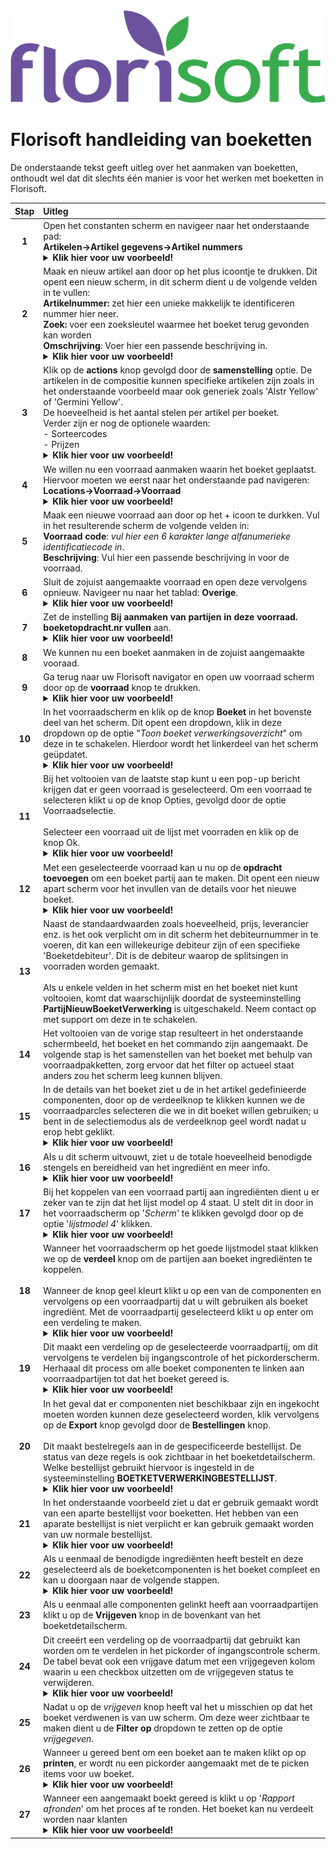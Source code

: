 <img src="../../fslogo.png" alt="Florisoft corporate logo">

# Florisoft handleiding van boeketten

<!-- 
MIST NOG AFBEELDINGEN!

Let op:
 - Ik heb de knop & paden vertalingen uit mijn hoofd vertaald loop deze dus nog even langs! Zie stap: #3
-->

De onderstaande tekst geeft uitleg over het aanmaken van boeketten, onthoudt wel dat dit slechts één manier is voor het werken met boeketten in Florisoft. 

|Stap|Uitleg|
|:-:|:--|
|**1**|Open het constanten scherm en navigeer naar het onderstaande pad:<Br>**Artikelen→Artikel gegevens→Artikel nummers**<details><summary><b>Klik hier voor uw voorbeeld!</b></summary><img src="Werken met Boeketten/image1.png"></details>|
|**2**|Maak en nieuw artikel aan door op het plus icoontje te drukken. Dit opent een nieuw scherm, in dit scherm dient u de volgende velden in te vullen:<br> **Artikelnummer:** zet hier een unieke makkelijk te identificeren nummer hier neer.<br>**Zoek:** voer een zoeksleutel waarmee het boeket terug gevonden kan worden<br>**Omschrijving**: Voer hier een passende beschrijving in. <details><summary><b>Klik hier voor uw voorbeeld!</b></summary><img src="Werken met Boeketten/image1.png"></details>|
|**3**|Klik op de **actions** knop gevolgd door de **samenstelling** optie. De artikelen in de compositie kunnen specifieke artikelen zijn zoals in het onderstaande voorbeeld maar ook generiek zoals 'Alstr Yellow' of 'Germini Yellow'.<Br> De hoeveelheid is het aantal stelen per artikel per boeket.<Br>Verder zijn er nog de optionele waarden:<Br>- Sorteercodes<br>- Prijzen<details><summary><b>Klik hier voor uw voorbeeld!</b></summary><img src="Werken met Boeketten/image2.png"></details>|
|**4**|We willen nu een voorraad aanmaken waarin het boeket geplaatst. Hiervoor moeten we eerst naar het onderstaande pad navigeren:<br>**Locations→Voorraad→Voorraad**<details><summary><b>Klik hier voor uw voorbeeld!</b></summary><img src="Werken met Boeketten/image3.png"></details>|
|**5**|Maak een nieuwe voorraad aan door op het + icoon te durkken. Vul in het resulterende scherm de volgende velden in:<Br>**Voorraad code**: *vul hier een 6 karakter lange alfanumerieke identificatiecode in*.<br>**Beschrijving**: Vul hier een passende beschrijving in voor de voorraad.|
|**6**|Sluit de zojuist aangemaakte voorraad en open deze vervolgens opnieuw. Navigeer nu naar het tablad: **Overige**.<details><summary><b>Klik hier voor uw voorbeeld!</b></summary><img src="Werken met Boeketten/image4.png"></details> |
|**7**|Zet de instelling **Bij aanmaken van partijen in deze voorraad. boeketopdracht.nr vullen** aan.<details><summary><b>Klik hier voor uw voorbeeld!</b></summary><img src="Werken met Boeketten/image4.png"></details>|
|**8**|We kunnen nu een boeket aanmaken in de zojuist aangemaakte vooraad.|
|**9**|Ga terug naar uw Florisoft navigator en open uw voorraad scherm door op de **voorraad** knop te drukken. <details><summary><b>Klik hier voor uw voorbeeld!</b></summary><img src="Werken met Boeketten/image7.png"></details>|
|**10**|In het voorraadscherm en klik op de knop **Boeket** in het bovenste deel van het scherm. Dit opent een dropdown, klik in deze dropdown op de optie "*Toon boeket verwerkingsoverzicht*" om deze in te schakelen. Hierdoor wordt het linkerdeel van het scherm geüpdatet. <details><summary><b>Klik hier voor uw voorbeeld!</b></summary><img src="Werken met Boeketten/image5.png"></details>|
|**11**|Bij het voltooien van de laatste stap kunt u een pop-up bericht krijgen dat er geen voorraad is geselecteerd. Om een voorraad te selecteren klikt u op de knop Opties, gevolgd door de optie Voorraadselectie.<br><br>Selecteer een voorraad uit de lijst met voorraden en klik op de knop Ok.<details><summary><b>Klik hier voor uw voorbeeld!</b></summary><img src="Werken met Boeketten/image6.png"></details>|
|**12**|Met een geselecteerde voorraad kan u nu op de **opdracht toevoegen** om een boeket partij aan te maken. Dit opent een nieuw apart scherm voor het invullen van de details voor het nieuwe boeket.<details><summary><b>Klik hier voor uw voorbeeld!</b></summary><img src="Werken met Boeketten/image8.png"></details>|
|**13**|Naast de standaardwaarden zoals hoeveelheid, prijs, leverancier enz. is het ook verplicht om in dit scherm het debiteurnummer in te voeren, dit kan een willekeurige debiteur zijn of een specifieke 'Boeketdebiteur'. Dit is de debiteur waarop de splitsingen in voorraden worden gemaakt.<br><br>Als u enkele velden in het scherm mist en het boeket niet kunt voltooien, komt dat waarschijnlijk doordat de systeeminstelling **PartijNieuwBoeketVerwerking** is uitgeschakeld. Neem contact op met support om deze in te schakelen.|
|**14**|Het voltooien van de vorige stap resulteert in het onderstaande schermbeeld, het boeket en het commando zijn aangemaakt. De volgende stap is het samenstellen van het boeket met behulp van voorraadpakketten, zorg ervoor dat het filter op actueel staat anders zou het scherm leeg kunnen blijven.|
|**15**|In de details van het boeket ziet u de in het artikel gedefinieerde componenten, door op de verdeelknop te klikken kunnen we de voorraadparcles selecteren die we in dit boeket willen gebruiken; u bent in de selectiemodus als de verdeelknop geel wordt nadat u erop hebt geklikt.<details><summary><b>Klik hier voor uw voorbeeld!</b></summary><img src="Werken met Boeketten/image9.png"></details>|
|**16**|Als u dit scherm uitvouwt, ziet u de totale hoeveelheid benodigde stengels en bereidheid van het ingrediënt en meer info.<details><summary><b>Klik hier voor uw voorbeeld!</b></summary><img src="Werken met Boeketten/image10.png"></details>|
|**17**|Bij het koppelen van een voorraad partij aan ingrediënten dient u er zeker van te zijn dat het lijst model op 4 staat. U stelt dit in door in het voorraadscherm op '*Scherm*' te klikken gevolgd door op de optie '*lijstmodel 4*' klikken.<details><summary><b>Klik hier voor uw voorbeeld!</b></summary><img src=".Boeket maken/media/image1.png"></details>|
|**18**|Wanneer het voorraadscherm op het goede lijstmodel staat klikken we op de **verdeel** knop om de partijen aan boeket ingrediënten te koppelen.<br><br>Wanneer de knop geel kleurt klikt u op een van de componenten en vervolgens op een voorraadpartij dat u wilt gebruiken als boeket ingrediënt. Met de voorraadpartij geselecteerd klikt u op enter om een verdeling te maken.<details><summary><b>Klik hier voor uw voorbeeld!</b></summary><img src=".Boeket maken/media/image1.png"></details>|
|**19**|Dit maakt een verdeling op de geselecteerde voorraadpartij, om dit vervolgens te verdelen bij ingangscontrole of het pickorderscherm. Herhaaal dit process om alle boeket componenten te linken aan voorraadpartijen tot dat het boeket gereed is.<details><summary><b>Klik hier voor uw voorbeeld!</b></summary><img src=".Boeket maken/media/image1.png"></details>|
|**20**|In het geval dat er componenten niet beschikbaar zijn en ingekocht moeten worden kunnen deze geselecteerd worden, klik vervolgens op de **Export** knop gevolgd door de **Bestellingen** knop. <br><br>Dit maakt bestelregels aan in de gespecificeerde bestellijst. De status van deze regels is ook zichtbaar in het boeketdetailscherm. Welke bestellijst gebruikt hiervoor is ingesteld in de systeeminstelling **BOETKETVERWERKINGBESTELLIJST**. <details><summary><b>Klik hier voor uw voorbeeld!</b></summary><img src=".Boeket maken/media/image1.png"></details>|
|**21**|In het onderstaande voorbeeld ziet u dat er gebruik gemaakt wordt van een aparte bestellijst voor boeketten. Het hebben van een aparate bestellijst is niet verplicht er kan gebruik gemaakt worden van uw normale bestellijst.<details><summary><b>Klik hier voor uw voorbeeld!</b></summary><img src=".Boeket maken/media/image1.png"></details>|
|**22**|Als u eenmaal de benodigde ingrediënten heeft bestelt en deze geselecteerd als de boeketcomponenten is het boeket compleet en kan u doorgaan naar de volgende stappen.<details><summary><b>Klik hier voor uw voorbeeld!</b></summary><img src=".Boeket maken/media/image1.png"></details> |
|**23**|Als u eenmaal alle componenten gelinkt heeft aan voorraadpartijen klikt  u op de **Vrijgeven** knop in de bovenkant van het boeketdetailscherm.|
|**24**|Dit creeërt een verdeling op de voorraadpartij dat gebruikt kan worden om te verdelen in het pickorder of ingangscontrole scherm. De tabel bevat ook een vrijgave datum met een vrijgegeven kolom waarin u een checkbox uitzetten om de vrijgegeven status te verwijderen.<details><summary><b>Klik hier voor uw voorbeeld!</b></summary><img src=".Boeket maken/media/image1.png"></details>|
|**25**|Nadat u op de *vrijgeven* knop heeft val het u misschien op dat het boeket verdwenen is van uw scherm. Om deze weer zichtbaar te maken dient u de **Filter op** dropdown te zetten op de optie *vrijgegeven*.|
|**26**|Wanneer u gereed bent om een boeket aan te maken klikt op op **printen**, er wordt nu een pickorder aangemaakt met de te picken items voor uw boeket. <details><summary><b>Klik hier voor uw voorbeeld!</b></summary><img src=".Boeket maken/media/image1.png"></details>|
|**27**|Wanneer een aangemaakt boekt gereed is klikt u op '*Rapport afronden*' om het proces af te ronden. Het boeket kan nu verdeelt worden naar klanten<details><summary><b>Klik hier voor uw voorbeeld!</b></summary><img src=".Boeket maken/media/image1.png"></details>|
